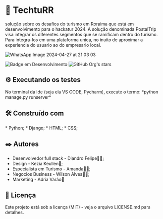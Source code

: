  <h1> 🚀 TechtuRR </h1>
solução sobre os desafios do turismo em Roraima que está em desenvolvimento para o hackatur 2024.
A solução denominada PostalTrip visa integrar os diferentes segmentos que se ramificam dentro do turismo. Para integra-los
em uma plataforma unica, no inuito de aproximar a experiencia do usuario ao do empresario local.


![WhatsApp Image 2024-04-27 at 21 03 03](https://github.com/fehlyma5/techturr_tent5/assets/58094879/803698f8-b803-42e7-9e9b-51af17cce668)




![Badge em Desenvolvimento](http://img.shields.io/static/v1?label=STATUS&message=EM%20DESENVOLVIMENTO&color=GREEN&style=for-the-badge)
![GitHub Org's stars](https://img.shields.io/github/stars/camilafernanda?style=social)



<h2> ⚙️ Executando os testes </h2>
No terminal da Ide (seja ela VS CODE, Pycharm), execute o termo:
*python manage.py runserver*

<h2> 🛠️ Construído com </h2>
* Python;
* Django;
* HTML;
* CSS;

 <h2> ✒️ Autores </h2>

* Desenvolvedor full stack - Diandro Felipe👨‍💻;
* Design - Kezia Keullen💅;
* Especialista em Turismo - Amanda🧘‍♀️;
* Negocios Business - Wilson Alves👨‍💼;
* Marketing - Adria Varão🤳
  

 <h2> 📄 Licença </h2>
Este projeto está sob a licença (MIT) - veja o arquivo LICENSE.md para detalhes.
